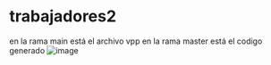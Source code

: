 # trabajadores2
en la rama main está el archivo vpp
en la rama master está el codigo generado
![image](https://github.com/clictu/trabajadores2/assets/163079569/447598a2-f03c-4fe0-b2b0-3b3fe6c011f8)
